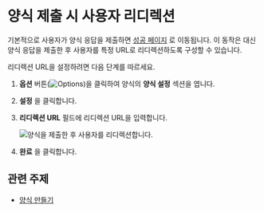 # 양식 제출 시 사용자 리디렉션

기본적으로 사용자가 양식 응답을 제출하면 [성공 페이지](../creating-and-managing-forms/creating-forms.md#adding-a-success-page) 로 이동됩니다. 이 동작은 대신 양식 응답을 제출한 후 사용자를 특정 URL로 리디렉션하도록 구성할 수 있습니다.

리디렉션 URL을 설정하려면 다음 단계를 따르세요.

1. **옵션** 버튼(![Options](../../../images/icon-actions.png))을 클릭하여 양식의 **양식 설정** 섹션을 엽니다.
1. **설정** 을 클릭합니다.
1. **리디렉션 URL** 필드에 리디렉션 URL을 입력합니다.

    ![양식을 제출한 후 사용자를 리디렉션합니다.](./redirecting-users-on-form-submission/images/01.png)

1. **완료** 을 클릭합니다.

## 관련 주제

* [양식 만들기](../creating-and-managing-forms/creating-forms.md)
